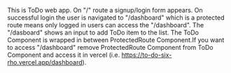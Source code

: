 This is ToDo web app. On "/" route a signup/login form appears. On successful login the user is navigated to "/dashboard" which is a protected route means only logged in users can access the "/dashboard". The "/dasboard" shows an input to add ToDo item to the list. The ToDo Component is wrapped in between ProtectedRoute Component.If you want to access "/dashboard" remove ProtectedRoute Component from ToDo Component and access it in vercel (i.e. https://to-do-six-rho.vercel.app/dashboard). 
